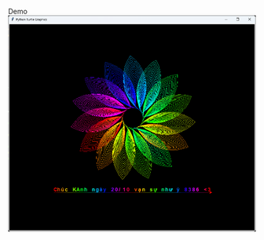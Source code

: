 Demo
![image alt](https://github.com/TunAnhhaui/draw_flower/blob/a61867fe453f4bdffa9537c838a15ba0b5cadb1e/Screenshot%202024-10-20%20200631.png)

